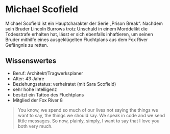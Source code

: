 # Michael Scofield

Michael Scofield ist ein Hauptcharakter der Serie „Prison Break“. Nachdem sein Bruder Lincoln Burrows trotz Unschuld in einem Morddelikt die Todesstrafe erhalten hat, lässt er sich ebenfalls inhaftieren, um seinen Bruder mithilfe eines ausgeklügelten Fluchtplans aus dem Fox River Gefängnis zu retten.

## Wissenswertes

* Beruf: Architekt/Tragwerksplaner
* Alter: 43 Jahre
* Beziehungsstatus: verheiratet (mit Sara Scofield)
* sehr hohe Intelligenz
* besitzt ein Tattoo des Fluchtplans
* Mitglied der Fox River 8

> You know, we spend so much of our lives not saying the things we want to say, the things we should say. We speak in code and we send little messages. So now, plainly, simply, I want to say that I love you both very much.